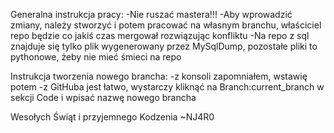 Generalna instrukcja pracy:
-Nie ruszać mastera!!!
-Aby wprowadzić zmiany, należy stworzyć i potem pracować na własnym branchu, właściciel repo będzie co jakiś czas mergował rozwiązując konfliktu
-Na repo z sql znajduje się tylko plik wygenerowany przez MySqlDump, pozostałe pliki to pythonowe, żeby nie mieć śmieci na repo

Instrukcja tworzenia nowego brancha:
-z konsoli zapomniałem, wstawię potem
-z GitHuba jest łatwo, wystarczy kliknąć na Branch:current_branch w sekcji Code i wpisać nazwę nowego brancha

Wesołych Świąt i przyjemnego Kodzenia
~NJ4R0
